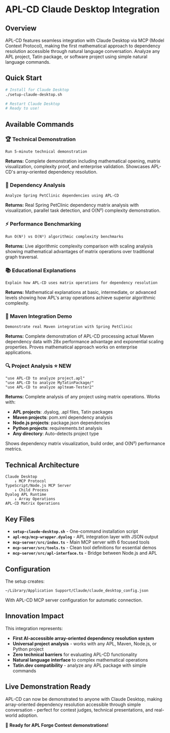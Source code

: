 # APL-CD Claude Desktop Integration

## Overview

APL-CD features seamless integration with Claude Desktop via MCP (Model Context Protocol), making the first mathematical approach to dependency resolution accessible through natural language conversation. Analyze any APL project, Tatin package, or software project using simple natural language commands.

## Quick Start

```bash
# Install for Claude Desktop
./setup-claude-desktop.sh

# Restart Claude Desktop
# Ready to use!
```

## Available Commands

### 🏆 Technical Demonstration
```
Run 5-minute technical demonstration
```
**Returns:** Complete demonstration including mathematical opening, matrix visualization, complexity proof, and enterprise validation. Showcases APL-CD's array-oriented dependency resolution.

### 🧪 Dependency Analysis
```
Analyze Spring PetClinic dependencies using APL-CD
```
**Returns:** Real Spring PetClinic dependency matrix analysis with visualization, parallel task detection, and O(N²) complexity demonstration.

### ⚡ Performance Benchmarking  
```
Run O(N²) vs O(N³) algorithmic complexity benchmarks
```
**Returns:** Live algorithmic complexity comparison with scaling analysis showing mathematical advantages of matrix operations over traditional graph traversal.

### 📚 Educational Explanations
```
Explain how APL-CD uses matrix operations for dependency resolution
```
**Returns:** Mathematical explanations at basic, intermediate, or advanced levels showing how APL's array operations achieve superior algorithmic complexity.

### 🔄 Maven Integration Demo
```
Demonstrate real Maven integration with Spring PetClinic
```
**Returns:** Complete demonstration of APL-CD processing actual Maven dependency data with 28x performance advantage and exponential scaling properties. Proves mathematical approach works on enterprise applications.

### 🔍 Project Analysis ⭐ NEW
```
"use APL-CD to analyze project.apl"
"use APL-CD to analyze MyTatinPackage/"  
"use APL-CD to analyze aplteam-Tester2"
```
**Returns:** Complete analysis of any project using matrix operations. Works with:
- **APL projects**: .dyalog, .apl files, Tatin packages
- **Maven projects**: pom.xml dependency analysis  
- **Node.js projects**: package.json dependencies
- **Python projects**: requirements.txt analysis
- **Any directory**: Auto-detects project type

Shows dependency matrix visualization, build order, and O(N²) performance metrics.

## Technical Architecture

```
Claude Desktop
    ↓ MCP Protocol
TypeScript/Node.js MCP Server  
    ↓ Child Process
Dyalog APL Runtime
    ↓ Array Operations
APL-CD Matrix Operations
```

## Key Files

- **`setup-claude-desktop.sh`** - One-command installation script
- **`apl-mcp/mcp-wrapper.dyalog`** - APL integration layer with JSON output
- **`mcp-server/src/index.ts`** - Main MCP server with 6 focused tools
- **`mcp-server/src/tools.ts`** - Clean tool definitions for essential demos
- **`mcp-server/src/apl-interface.ts`** - Bridge between Node.js and APL

## Configuration

The setup creates:
```
~/Library/Application Support/Claude/claude_desktop_config.json
```

With APL-CD MCP server configuration for automatic connection.

## Innovation Impact

This integration represents:
- **First AI-accessible array-oriented dependency resolution system**
- **Universal project analysis** - works with any APL, Maven, Node.js, or Python project
- **Zero technical barriers** for evaluating APL-CD functionality
- **Natural language interface** to complex mathematical operations
- **Tatin.dev compatibility** - analyze any APL package with simple commands

## Live Demonstration Ready

APL-CD can now be demonstrated to anyone with Claude Desktop, making array-oriented dependency resolution accessible through simple conversation - perfect for contest judges, technical presentations, and real-world adoption.

🚀 **Ready for APL Forge Contest demonstrations!**
